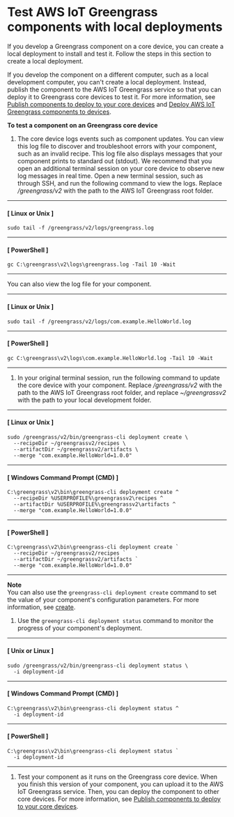 # Test AWS IoT Greengrass components with local deployments<a name="test-components"></a>

If you develop a Greengrass component on a core device, you can create a local deployment to install and test it\. Follow the steps in this section to create a local deployment\.

If you develop the component on a different computer, such as a local development computer, you can't create a local deployment\. Instead, publish the component to the AWS IoT Greengrass service so that you can deploy it to Greengrass core devices to test it\. For more information, see [Publish components to deploy to your core devices](publish-components.md) and [Deploy AWS IoT Greengrass components to devices](manage-deployments.md)\.

**To test a component on an Greengrass core device**

1. The core device logs events such as component updates\. You can view this log file to discover and troubleshoot errors with your component, such as an invalid recipe\. This log file also displays messages that your component prints to standard out \(stdout\)\. We recommend that you open an additional terminal session on your core device to observe new log messages in real time\. Open a new terminal session, such as through SSH, and run the following command to view the logs\. Replace */greengrass/v2* with the path to the AWS IoT Greengrass root folder\.

------
#### [ Linux or Unix ]

   ```
   sudo tail -f /greengrass/v2/logs/greengrass.log
   ```

------
#### [ PowerShell ]

   ```
   gc C:\greengrass\v2\logs\greengrass.log -Tail 10 -Wait
   ```

------

   You can also view the log file for your component\.

------
#### [ Linux or Unix ]

   ```
   sudo tail -f /greengrass/v2/logs/com.example.HelloWorld.log
   ```

------
#### [ PowerShell ]

   ```
   gc C:\greengrass\v2\logs\com.example.HelloWorld.log -Tail 10 -Wait
   ```

------

1. In your original terminal session, run the following command to update the core device with your component\. Replace */greengrass/v2* with the path to the AWS IoT Greengrass root folder, and replace *\~/greengrassv2* with the path to your local development folder\.

------
#### [ Linux or Unix ]

   ```
   sudo /greengrass/v2/bin/greengrass-cli deployment create \
     --recipeDir ~/greengrassv2/recipes \
     --artifactDir ~/greengrassv2/artifacts \
     --merge "com.example.HelloWorld=1.0.0"
   ```

------
#### [ Windows Command Prompt \(CMD\) ]

   ```
   C:\greengrass\v2\bin\greengrass-cli deployment create ^
     --recipeDir %USERPROFILE%\greengrassv2\recipes ^
     --artifactDir %USERPROFILE%\greengrassv2\artifacts ^
     --merge "com.example.HelloWorld=1.0.0"
   ```

------
#### [ PowerShell ]

   ```
   C:\greengrass\v2\bin\greengrass-cli deployment create `
     --recipeDir ~/greengrassv2/recipes `
     --artifactDir ~/greengrassv2/artifacts `
     --merge "com.example.HelloWorld=1.0.0"
   ```

------
**Note**  
You can also use the `greengrass-cli deployment create` command to set the value of your component's configuration parameters\. For more information, see [create](gg-cli-deployment.md#deployment-create)\.

1. Use the `greengrass-cli deployment status` command to monitor the progress of your component's deployment\. 

------
#### [ Unix or Linux ]

   ```
   sudo /greengrass/v2/bin/greengrass-cli deployment status \
     -i deployment-id
   ```

------
#### [ Windows Command Prompt \(CMD\) ]

   ```
   C:\greengrass\v2\bin\greengrass-cli deployment status ^
     -i deployment-id
   ```

------
#### [ PowerShell ]

   ```
   C:\greengrass\v2\bin\greengrass-cli deployment status `
     -i deployment-id
   ```

------

1. Test your component as it runs on the Greengrass core device\. When you finish this version of your component, you can upload it to the AWS IoT Greengrass service\. Then, you can deploy the component to other core devices\. For more information, see [Publish components to deploy to your core devices](publish-components.md)\.